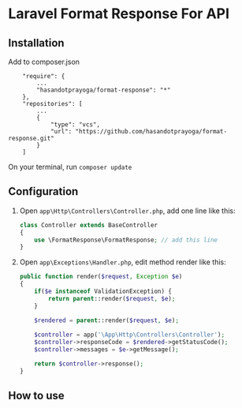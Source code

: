 # Laravel Format Response For API

## Installation

Add to composer.json
```
    "require": {
        ...
        "hasandotprayoga/format-response": "*"
    },
    "repositories": [
        ...
        {
            "type": "vcs",
            "url": "https://github.com/hasandotprayoga/format-response.git"
        }
    ]
```

On your terminal, run `composer update`

## Configuration

1. Open `app\Http\Controllers\Controller.php`, add one line like this:
    ```php
    class Controller extends BaseController
    {
        use \FormatResponse\FormatResponse; // add this line
    }  
    ```

2. Open `app\Exceptions\Handler.php`, edit method render like this:

    ```php
    public function render($request, Exception $e)
    {
        if($e instanceof ValidationException) {
            return parent::render($request, $e);
        }

        $rendered = parent::render($request, $e);
        
        $controller = app('\App\Http\Controllers\Controller');
        $controller->responseCode = $rendered->getStatusCode();
        $controller->messages = $e->getMessage();

        return $controller->response();
    }
    ```

## How to use